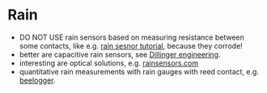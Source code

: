 # Rain

- DO NOT USE rain sensors based on measuring resistance between some contacts, like e.g. [rain sesnor tutorial](https://lastminuteengineers.com/rain-sensor-arduino-tutorial/), because they corrode!
- better are capacitive rain sensors, see [Dillinger engineering](https://dillinger-engineering.de/mqtt-kapazitiver-regensensor-modul/2021/05/).
- interesting are optical solutions, e.g. [rainsensors.com](https://rainsensors.com/)
- quantitative rain measurements with rain gauges with reed contact, e.g. [beelogger](https://beelogger.de/sensoren/niederschlagsmesser/).